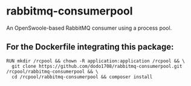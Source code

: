 # rabbitmq-consumerpool
An OpenSwoole-based RabbitMQ consumer using a process pool.

## For the Dockerfile integrating this package:
```
RUN mkdir /rcpool && chown -R application:application /rcpool && \
  git clone https://github.com/dodo1708/rabbitmq-consumerpool.git /rcpool/rabbitmq-consumerpool && \
  cd /rcpool/rabbitmq-consumerpool && composer install
```
